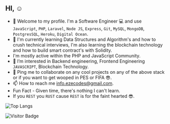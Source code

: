 ## HI, ☺
- 👋 Welcome to my profile. I'm a Software Engineer 💻 and use `JavaScript`, `PHP`, `Laravel`, `Node JS`, `Express`, `Git`, `MySQL`, `MongoDB`, `PostgresSQL`, `Heroku`, `Digital Ocean`.
- 🔋 I'm currently learning Data Structures and Algorithm's and how to crush technical interviews, I'm also learning the blockchain technology and how to build smart contract's with Solidity.
- I'm mostly active within the PHP and JavaScript Community.
- 👀 I’m interested in Backend engineering, Frontend Engineering `JAVASCRIPT`, Blockchain Technology.
- 🤝 Ping me to collaborate on any cool projects on any of the above stack or if you want to get wooped in PES or FIFA 😎.
- 📫 How to reach me info.ezecodes@gmail.com.
- Fun Fact - Given time, there's nothing I can't learn.
- If you `REST` you `RUST` cause `REST` is for the faint hearted 😎.

<p align='center'>
    
![Top Langs](https://github-readme-stats.vercel.app/api/top-langs/?username=codewithdiv&layout=compact)

![Visitor Badge](https://visitor-badge.laobi.icu/badge?page_id=codewithdiv)
</p>

<!---
codewithdiv/codewithdiv is a ✨ special ✨ repository because its `README.md` (this file) appears on your GitHub profile.
You can click the Preview link to take a look at your changes.
--->
